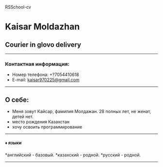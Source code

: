 RSSchool-cv

# Kaisar Moldazhan

## Courier in glovo delivery

***

### Контактная информация:

* Номер телефона: +?7054410618
* E-mail: kaisar970225@gmail.com

***
## О себе:


* Меня зовут Кайсар, фамилия Молдажан. 28 полных лет, не женат, детей нет.
* место рождения Казахстан
* хочу освоить программирование

---

##### ♦ языки

*английский - базовый.
*казахский - родной.
*русский - родной.

---